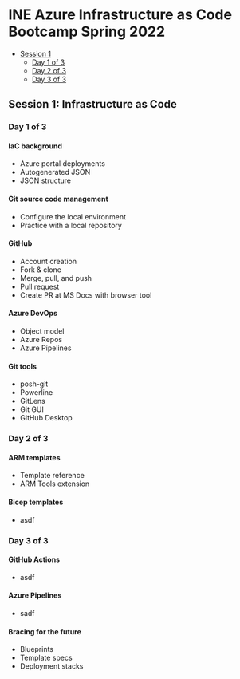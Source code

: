 # INE Azure Infrastructure as Code Bootcamp Spring 2022

- [Session 1](#infrastructure-as-code)
  - [Day 1 of 3](#day-1-of-3)
  - [Day 2 of 3](#day-2-of-3)
  - [Day 3 of 3](#day-3-of-3)

## Session 1: Infrastructure as Code

### Day 1 of 3

#### IaC background

- Azure portal deployments
- Autogenerated JSON
- JSON structure

#### Git source code management

- Configure the local environment
- Practice with a local repository

#### GitHub

- Account creation
- Fork & clone
- Merge, pull, and push
- Pull request
- Create PR at MS Docs with browser tool

#### Azure DevOps

- Object model
- Azure Repos
- Azure Pipelines

#### Git tools

- posh-git
- Powerline
- GitLens
- Git GUI
- GitHub Desktop

### Day 2 of 3

#### ARM templates

- Template reference
- ARM Tools extension

#### Bicep templates

- asdf

### Day 3 of 3

#### GitHub Actions

- asdf

#### Azure Pipelines

- sadf

#### Bracing for the future

- Blueprints
- Template specs
- Deployment stacks
